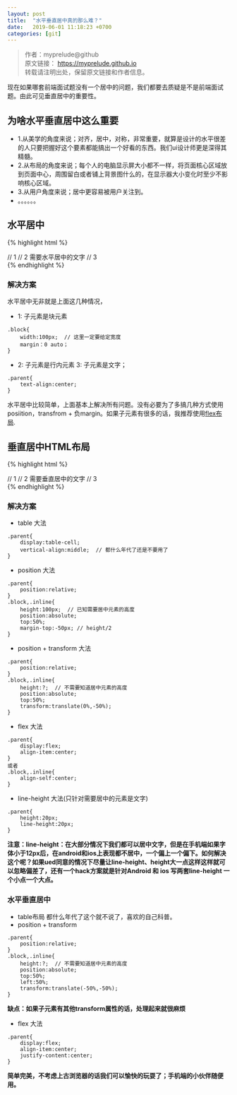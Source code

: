 ```yaml
---
layout: post
title:  "水平垂直居中真的那么难？"
date:   2019-06-01 11:18:23 +0700
categories: [git]
---
```

>作者：myprelude@github  
原文链接： https://myprelude.github.io       
转载请注明出处，保留原文链接和作者信息。

现在如果哪套前端面试题没有一个居中的问题，我们都要去质疑是不是前端面试题。由此可见垂直居中的重要性。

## 为啥水平垂直居中这么重要

* 1.从美学的角度来说；对齐，居中，对称，非常重要，就算是设计的水平很差的人只要把握好这个要素都能搞出一个好看的东西。我们ui设计师更是深得其精髓。
* 2.从布局的角度来说；每个人的电脑显示屏大小都不一样，将页面核心区域放到页面中心，周围留白或者铺上背景图什么的，在显示器大小变化时至少不影响核心区域。
* 3.从用户角度来说；居中更容易被用户关注到。
* 。。。。。。

## 水平居中

{% highlight html %}
<div class='parent'>
    <div class='block'></div> // 1
    <span class='inline'></span> // 2
    需要水平居中的文字  // 3
</div>
{% endhighlight %}

### 解决方案
水平居中无非就是上面这几种情况，

* 1: 子元素是块元素
```
.block{
    width:100px;  // 这里一定要给定宽度
    margin：0 auto；
}
```
* 2: 子元素是行内元素 3: 子元素是文字；
```
.parent{
    text-align:center;
}
```
水平居中比较简单，上面基本上解决所有问题。没有必要为了多搞几种方式使用posiition，transfrom + 负margin。如果子元素有很多的话，我推荐使用[flex布局](http://www.runoob.com/w3cnote/flex-grammar.html).

## 垂直居中HTML布局

{% highlight html %}
<div class='parent'>
    <div class='block'></div> // 1
    <span class='inline'></span> // 2
    需要垂直居中的文字  // 3
</div>
{% endhighlight %}

### 解决方案
* table 大法
```
.parent{
    display:table-cell;
    vertical-align:middle;  // 都什么年代了还是不要用了
}
```
* position 大法
```
.parent{
    position:relative;
}
.block,.inline{
    height:100px;  // 已知需要居中元素的高度
    position:absolute;
    top:50%;
    margin-top:-50px; // height/2
}
```
* position + transform 大法
```
.parent{
    position:relative;
}
.block,.inline{
    height:?;  // 不需要知道居中元素的高度
    position:absolute;
    top:50%;
    transform:translate(0%,-50%);
}
```
* flex 大法
```
.parent{
    display:flex;
    align-item:center;
}
或者
.block,.inline{
    align-self:center;
}
```
* line-height 大法(只针对需要居中的元素是文字)
```
.parent{
    height:20px;
    line-height:20px;
}
```
**注意：line-height：在大部分情况下我们都可以居中文字，但是在手机端如果字体小于12px后，在android和ios上表现都不居中，一个偏上一个偏下。如何解决这个呢？如果ued同意的情况下尽量让line-height、height大一点这样这样就可以忽略偏差了，还有一个hack方案就是针对Android 和 ios 写两套line-height 一个小点一个大点。**

### 水平垂直居中
* table布局
都什么年代了这个就不说了，喜欢的自己科普。
* position + transform 
```
.parent{
    position:relative;
}
.block,.inline{
    height:?;  // 不需要知道居中元素的高度
    position:absolute;
    top:50%;
    left:50%;
    transform:translate(-50%,-50%);
}
```
**缺点：如果子元素有其他transform属性的话，处理起来就很麻烦**

* flex 大法
```
.parent{
    display:flex;
    align-item:center;
    justify-content:center;
}
```
**简单完美，不考虑上古浏览器的话我们可以愉快的玩耍了；手机端的小伙伴随便用。**